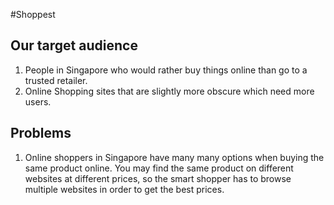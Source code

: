 #Shoppest 
## Our target audience 

1. People in Singapore who would rather buy things online than go to a trusted retailer. 
2. Online Shopping sites that are slightly more obscure which need more users.


## Problems 
1. Online shoppers in Singapore have many many options when buying the same product online. You may find the same product on different websites at different prices, so the smart shopper has to browse multiple websites in order to get the best prices. 
